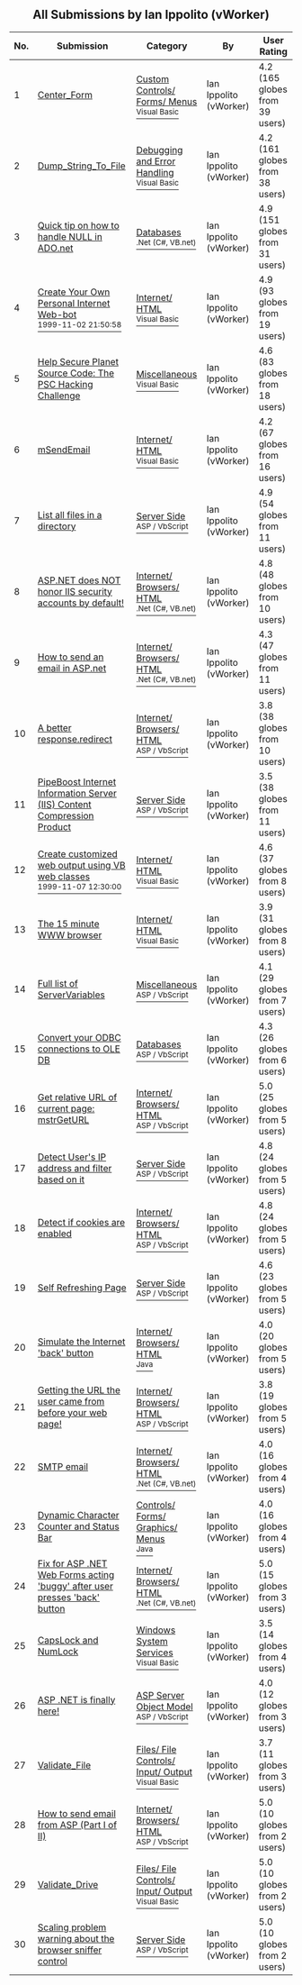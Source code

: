 ﻿<div align="center">

## All Submissions by Ian Ippolito \(vWorker\)

</div>

No.  | Submission | Category | By   | User Rating
---- | ---------- | -------- | ---- | -----------
1 | [Center\_Form<br />](https://github.com/Planet-Source-Code/ian-ippolito-vworker-center-form__1-1) | [Custom Controls/ Forms/  Menus<br /><sup>Visual Basic</sup>](../ByCategory/custom-controls-forms-menus__1-4.md) | Ian Ippolito \(vWorker\) | 4.2 (165 globes from 39 users)
2 | [Dump\_String\_To\_File<br />](https://github.com/Planet-Source-Code/ian-ippolito-vworker-dump-string-to-file__1-10) | [Debugging and Error Handling<br /><sup>Visual Basic</sup>](../ByCategory/debugging-and-error-handling__1-26.md) | Ian Ippolito \(vWorker\) | 4.2 (161 globes from 38 users)
3 | [Quick tip on how to handle NULL in ADO\.net<br />](https://github.com/Planet-Source-Code/ian-ippolito-vworker-quick-tip-on-how-to-handle-null-in-ado-net__10-141) | [Databases<br /><sup>.Net (C#, VB.net)</sup>](../ByCategory/databases__10-5.md) | Ian Ippolito \(vWorker\) | 4.9 (151 globes from 31 users)
4 | [Create Your Own Personal Internet Web\-bot<br /><sup>1999-11-02 21:50:58</sup>](https://github.com/Planet-Source-Code/ian-ippolito-vworker-create-your-own-personal-internet-web-bot__1-7472) | [Internet/ HTML<br /><sup>Visual Basic</sup>](../ByCategory/internet-html__1-34.md) | Ian Ippolito \(vWorker\) | 4.9 (93 globes from 19 users)
5 | [Help Secure Planet Source Code: The PSC Hacking Challenge<br />](https://github.com/Planet-Source-Code/ian-ippolito-vworker-help-secure-planet-source-code-the-psc-hacking-challenge__1-35255) | [Miscellaneous<br /><sup>Visual Basic</sup>](../ByCategory/miscellaneous__1-1.md) | Ian Ippolito \(vWorker\) | 4.6 (83 globes from 18 users)
6 | [mSendEmail<br />](https://github.com/Planet-Source-Code/ian-ippolito-vworker-msendemail__1-1286) | [Internet/ HTML<br /><sup>Visual Basic</sup>](../ByCategory/internet-html__1-34.md) | Ian Ippolito \(vWorker\) | 4.2 (67 globes from 16 users)
7 | [List all files in a directory<br />](https://github.com/Planet-Source-Code/ian-ippolito-vworker-list-all-files-in-a-directory__4-44) | [Server Side<br /><sup>ASP / VbScript</sup>](../ByCategory/server-side__4-31.md) | Ian Ippolito \(vWorker\) | 4.9 (54 globes from 11 users)
8 | [ASP\.NET does NOT honor IIS security accounts by default\!<br />](https://github.com/Planet-Source-Code/ian-ippolito-vworker-asp-net-does-not-honor-iis-security-accounts-by-default__10-193) | [Internet/ Browsers/ HTML<br /><sup>.Net (C#, VB.net)</sup>](../ByCategory/internet-browsers-html__10-9.md) | Ian Ippolito \(vWorker\) | 4.8 (48 globes from 10 users)
9 | [How to send an email in ASP\.net<br />](https://github.com/Planet-Source-Code/ian-ippolito-vworker-how-to-send-an-email-in-asp-net__10-161) | [Internet/ Browsers/ HTML<br /><sup>.Net (C#, VB.net)</sup>](../ByCategory/internet-browsers-html__10-9.md) | Ian Ippolito \(vWorker\) | 4.3 (47 globes from 11 users)
10 | [A better response\.redirect<br />](https://github.com/Planet-Source-Code/ian-ippolito-vworker-a-better-response-redirect__4-0) | [Internet/ Browsers/ HTML<br /><sup>ASP / VbScript</sup>](../ByCategory/internet-browsers-html__4-9.md) | Ian Ippolito \(vWorker\) | 3.8 (38 globes from 10 users)
11 | [PipeBoost Internet Information Server \(IIS\) Content Compression Product<br />](https://github.com/Planet-Source-Code/ian-ippolito-vworker-pipeboost-internet-information-server-iis-content-compression-product__4-7164) | [Server Side<br /><sup>ASP / VbScript</sup>](../ByCategory/server-side__4-31.md) | Ian Ippolito \(vWorker\) | 3.5 (38 globes from 11 users)
12 | [Create customized web output using VB web classes<br /><sup>1999-11-07 12:30:00</sup>](https://github.com/Planet-Source-Code/ian-ippolito-vworker-create-customized-web-output-using-vb-web-classes__1-7473) | [Internet/ HTML<br /><sup>Visual Basic</sup>](../ByCategory/internet-html__1-34.md) | Ian Ippolito \(vWorker\) | 4.6 (37 globes from 8 users)
13 | [The 15 minute WWW browser<br />](https://github.com/Planet-Source-Code/ian-ippolito-vworker-the-15-minute-www-browser__1-425) | [Internet/ HTML<br /><sup>Visual Basic</sup>](../ByCategory/internet-html__1-34.md) | Ian Ippolito \(vWorker\) | 3.9 (31 globes from 8 users)
14 | [Full list of ServerVariables<br />](https://github.com/Planet-Source-Code/ian-ippolito-vworker-full-list-of-servervariables__4-7163) | [Miscellaneous<br /><sup>ASP / VbScript</sup>](../ByCategory/miscellaneous__4-1.md) | Ian Ippolito \(vWorker\) | 4.1 (29 globes from 7 users)
15 | [Convert your ODBC connections to OLE DB<br />](https://github.com/Planet-Source-Code/ian-ippolito-vworker-convert-your-odbc-connections-to-ole-db__4-35) | [Databases<br /><sup>ASP / VbScript</sup>](../ByCategory/databases__4-5.md) | Ian Ippolito \(vWorker\) | 4.3 (26 globes from 6 users)
16 | [Get relative URL of current page: mstrGetURL<br />](https://github.com/Planet-Source-Code/ian-ippolito-vworker-get-relative-url-of-current-page-mstrgeturl__4-6) | [Internet/ Browsers/ HTML<br /><sup>ASP / VbScript</sup>](../ByCategory/internet-browsers-html__4-9.md) | Ian Ippolito \(vWorker\) | 5.0 (25 globes from 5 users)
17 | [Detect User's IP address and filter based on it<br />](https://github.com/Planet-Source-Code/ian-ippolito-vworker-detect-user-s-ip-address-and-filter-based-on-it__4-46) | [Server Side<br /><sup>ASP / VbScript</sup>](../ByCategory/server-side__4-31.md) | Ian Ippolito \(vWorker\) | 4.8 (24 globes from 5 users)
18 | [Detect if cookies are enabled<br />](https://github.com/Planet-Source-Code/ian-ippolito-vworker-detect-if-cookies-are-enabled__4-6092) | [Internet/ Browsers/ HTML<br /><sup>ASP / VbScript</sup>](../ByCategory/internet-browsers-html__4-9.md) | Ian Ippolito \(vWorker\) | 4.8 (24 globes from 5 users)
19 | [Self Refreshing Page<br />](https://github.com/Planet-Source-Code/ian-ippolito-vworker-self-refreshing-page__4-43) | [Server Side<br /><sup>ASP / VbScript</sup>](../ByCategory/server-side__4-31.md) | Ian Ippolito \(vWorker\) | 4.6 (23 globes from 5 users)
20 | [Simulate the Internet 'back' button<br />](https://github.com/Planet-Source-Code/ian-ippolito-vworker-simulate-the-internet-back-button__2-1898) | [Internet/ Browsers/ HTML<br /><sup>Java</sup>](../ByCategory/internet-browsers-html__2-68.md) | Ian Ippolito \(vWorker\) | 4.0 (20 globes from 5 users)
21 | [Getting the URL the user came from before your web page\!<br />](https://github.com/Planet-Source-Code/ian-ippolito-vworker-getting-the-url-the-user-came-from-before-your-web-page__4-7160) | [Internet/ Browsers/ HTML<br /><sup>ASP / VbScript</sup>](../ByCategory/internet-browsers-html__4-9.md) | Ian Ippolito \(vWorker\) | 3.8 (19 globes from 5 users)
22 | [SMTP email<br />](https://github.com/Planet-Source-Code/ian-ippolito-vworker-smtp-email__10-1377) | [Internet/ Browsers/ HTML<br /><sup>.Net (C#, VB.net)</sup>](../ByCategory/internet-browsers-html__10-9.md) | Ian Ippolito \(vWorker\) | 4.0 (16 globes from 4 users)
23 | [Dynamic Character Counter and Status Bar<br />](https://github.com/Planet-Source-Code/ian-ippolito-vworker-dynamic-character-counter-and-status-bar__2-1899) | [Controls/ Forms/ Graphics/ Menus<br /><sup>Java</sup>](../ByCategory/controls-forms-graphics-menus__2-59.md) | Ian Ippolito \(vWorker\) | 4.0 (16 globes from 4 users)
24 | [Fix for ASP \.NET Web Forms acting 'buggy' after user presses 'back' button<br />](https://github.com/Planet-Source-Code/ian-ippolito-vworker-fix-for-asp-net-web-forms-acting-buggy-after-user-presses-back-button__10-160) | [Internet/ Browsers/ HTML<br /><sup>.Net (C#, VB.net)</sup>](../ByCategory/internet-browsers-html__10-9.md) | Ian Ippolito \(vWorker\) | 5.0 (15 globes from 3 users)
25 | [CapsLock and NumLock<br />](https://github.com/Planet-Source-Code/ian-ippolito-vworker-capslock-and-numlock__1-242) | [Windows System Services<br /><sup>Visual Basic</sup>](../ByCategory/windows-system-services__1-35.md) | Ian Ippolito \(vWorker\) | 3.5 (14 globes from 4 users)
26 | [ASP \.NET is finally here\!<br />](https://github.com/Planet-Source-Code/ian-ippolito-vworker-asp-net-is-finally-here__4-7161) | [ASP Server Object Model<br /><sup>ASP / VbScript</sup>](../ByCategory/asp-server-object-model__4-32.md) | Ian Ippolito \(vWorker\) | 4.0 (12 globes from 3 users)
27 | [Validate\_File<br />](https://github.com/Planet-Source-Code/ian-ippolito-vworker-validate-file__1-40) | [Files/ File Controls/ Input/ Output<br /><sup>Visual Basic</sup>](../ByCategory/files-file-controls-input-output__1-3.md) | Ian Ippolito \(vWorker\) | 3.7 (11 globes from 3 users)
28 | [How to send email from ASP \(Part I of II\)<br />](https://github.com/Planet-Source-Code/ian-ippolito-vworker-how-to-send-email-from-asp-part-i-of-ii__4-33) | [Internet/ Browsers/ HTML<br /><sup>ASP / VbScript</sup>](../ByCategory/internet-browsers-html__4-9.md) | Ian Ippolito \(vWorker\) | 5.0 (10 globes from 2 users)
29 | [Validate\_Drive<br />](https://github.com/Planet-Source-Code/ian-ippolito-vworker-validate-drive__1-39) | [Files/ File Controls/ Input/ Output<br /><sup>Visual Basic</sup>](../ByCategory/files-file-controls-input-output__1-3.md) | Ian Ippolito \(vWorker\) | 5.0 (10 globes from 2 users)
30 | [Scaling problem warning about the browser sniffer control<br />](https://github.com/Planet-Source-Code/ian-ippolito-vworker-scaling-problem-warning-about-the-browser-sniffer-control__4-7180) | [Server Side<br /><sup>ASP / VbScript</sup>](../ByCategory/server-side__4-31.md) | Ian Ippolito \(vWorker\) | 5.0 (10 globes from 2 users)
